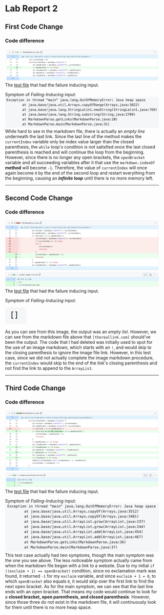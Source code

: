 # Lab Report 2

## First Code Change

### Code difference


![](Screenshots/1_codeChange.png)
The [test file](Report-2-Markdown/test-file.md) that had the failure inducing input.

Symptom of *Failing-Inducing* input:
![](Screenshots/1-symptom.png)
While hard to see in the markdown file, there is actually an *empty line* underneath the last link. Since the last line of the method makes the ```currentIndex``` variable only be index value larger than the closed parenthesis, the ```while``` loop's condition is not satisfied once the last closed parenthesis is reached and will continue the loop from the beginning. However, since there is no longer any open brackets, the ```openBracket``` variable and all succeeding variables after it that use the ```markdown.indexOf``` **method** will become ```-1```. Therefore, the value of ```currentIndex``` will once again become ```0``` by the end of the second loop and restart everything from the beginning, causing an ***infinite loop*** until there is no more memory left.

---
## Second Code Change
### Code difference
![](Screenshots/2_codeChange.png)
The [test file](Report-2-Markdown/broken-image-file.md) that had the failure inducing input.

Symptom of *Failing-Inducing* input:

![](Screenshots/2-symptom.png)

As you can see from this image, the output was an *empty list*. However, we can see from the markdown file above that ```[thereallink.com]``` should've been the output. The code that I had deleted was initially used to spot for the use of an image markdown, which starts with an ```!```, and would skip to the closing parenthesis to ignore the image file link. However, in this test case, since we did not actually complete the image markdown procedure, the ```currentIndex``` would skip to the end of the link's closing parenthesis and not find the link to append to the ```ArrayList```.

---
## Third Code Change
### Code difference
![](Screenshots/3_codeChange.png)
The [test file](Report-2-Markdown/broken-everything-file.md) that had the failure inducing input.

Symptom of *Failing-Inducing* input:
![](Screenshots/3-symptom.png)
This test case actually had _two_ symptoms, though the main symptom was the one you see above. The less noticeable symptom actually came from when the markdown file began with a link to a website. Due to my initial ```if ((exclaim + 1) == openBracket)``` condition, since no exclamation mark was found, it returned ```-1``` for my ```exclaim``` variable, and since ```exclaim + 1 = 0```, to which ```openBracket``` also equals ```0```, it would skip over the first link to find the next open bracket. As for the main symptom, we can see that the last line ends with an open bracket. That means my code would continue to look for a **closed bracket, open parenthesis, and closed parenthesis**. However, since those three do not exist in the markdown file, it will continuously look for them until there is no more heap space.
